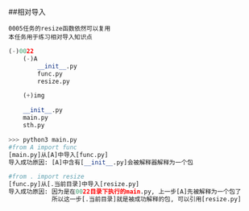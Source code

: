 ##相对导入   
    
`0005任务的resize函数依然可以复用`    
`本任务用于练习相对导入知识点`    

```python
(-)0022
    (-)A
        __init__.py
        func.py
        resize.py

    (+)img

    __init__.py
    main.py
    sth.py

>>> python3 main.py
#from A import func
[main.py]从[A]中导入[func.py]
导入成功原因: [A]中含有[__init__.py]会被解释器解释为一个包

#from . import resize
[func.py]从[.当前目录]中导入[resize.py]
导入成功原因: 因为是在0022目录下执行的main.py, 上一步[A]先被解释为一个包了
            所以这一步[.当前目录]就是被成功解释的包, 可以引用[resize.py]
```
